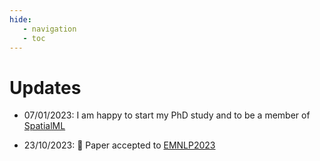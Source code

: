 ```yaml
---
hide:
   - navigation
   - toc
---
```


# Updates

- 07/01/2023: I am happy to start my PhD study and to be a member of [SpatialML](https://spatialml.net/)

- 23/10/2023: 🥳 Paper accepted to [EMNLP2023](https://2023.emnlp.org/)
